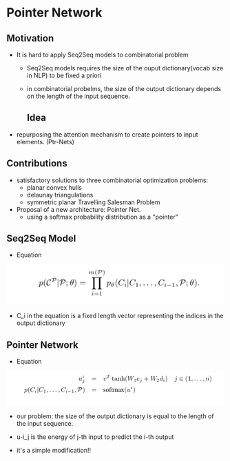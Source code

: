 # Pointer Network

## Motivation

+ It is hard to apply Seq2Seq models to combinatorial problem

  + Seq2Seq models requires the size of the ouput dictionary(vocab size in NLP) to be fixed a priori

  + in combinatorial probelms, the size of the output dictionary depends on the length of the input sequence.

    

    ## Idea

+ repurposing the attention mechanism to create pointers to input elements. (Ptr-Nets)



## Contributions

+ satisfactory solutions to three combinatorial optimization problems:
  + planar convex hulls
  + delaunay triangulations
  + symmetric planar Travelling Salesman Problem
+ Proposal of a new architecture: Pointer Net. 
  + using a softmax probability distribution as a "pointer"



## Seq2Seq Model

+ Equation

![rnn equation](images/pointer_network_1.png)



+ C_i in the equation is a fixed length vector representing the indices in the output dictionary





## Pointer Network

+ Equation

![rnn equation](images/pointer_network_2.png)

+ our problem: the size of the output dictionary is equal to the length of the input sequence. 
+ u-i_j is the energy of j-th input to predict the i-th output

+ it's a simple modification!!

